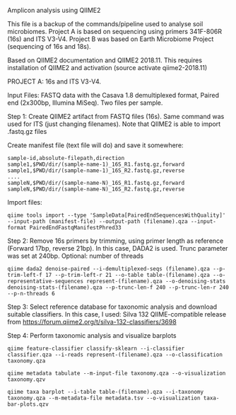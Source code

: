 Amplicon analysis using QIIME2

This file is a backup of the commands/pipeline used to analyse soil microbiomes. Project A is based on sequencing using primers 341F-806R (16s) and ITS V3-V4. Project B was based on Earth Microbiome Project (sequencing of 16s and 18s).

Based on QIIME2 documentation and QIIME2 2018.11. This requires installation of QIIME2 and activation (source activate qiime2-2018.11)

PROJECT A: 16s and ITS V3-V4.

Input Files: FASTQ data with the Casava 1.8 demultiplexed format, Paired end (2x300bp, Illumina MiSeq). Two files per sample.

Step 1: Create QIIME2 artifact from FASTQ files (16s). Same command was used for ITS (just changing filenames). Note that QIIME2 is able to import .fastq.gz files

Create manifest file (text file will do) and save it somewhere:

	sample-id,absolute-filepath,direction
	sample1,$PWD/dir/(sample-name-1)_16S_R1.fastq.gz,forward
	sample1,$PWD/dir/(sample-name-1)_16S_R2.fastq.gz,reverse
	....
	sampleN,$PWD/dir/(sample-name-N)_16S_R1.fastq.gz,forward
	sampleN,$PWD/dir/(sample-name-N)_16S_R2.fastq.gz,reverse

Import files:

	qiime tools import --type 'SampleData[PairedEndSequencesWithQuality]' --input-path (manifest-file) --output-path (filename).qza --input-format PairedEndFastqManifestPhred33

Step 2: Remove 16s primers by trimming, using primer length as reference (Forward 17bp, reverse 21bp). In this case, DADA2 is used. Trunc parameter was set at 240bp. Optional: number of threads

	qiime dada2 denoise-paired --i-demultiplexed-seqs (filename).qza --p-trim-left-f 17 --p-trim-left-r 21 --o-table table-(filename).qza --o-representative-sequences represent-(filename).qza --o-denoising-stats denoising-stats-(filename).qza --p-trunc-len-f 240 --p-trunc-len-r 240 --p-n-threads 6

Step 3: Select reference database for taxonomic analysis and download suitable classifiers. In this case, I used: Silva 132 QIIME-compatible release from https://forum.qiime2.org/t/silva-132-classifiers/3698

Step 4: Perform taxonomic analysis and visualize barplots

	qiime feature-classifier classify-sklearn --i-classifier classifier.qza --i-reads represent-(filename).qza --o-classification taxonomy.qza
	
	qiime metadata tabulate --m-input-file taxonomy.qza --o-visualization taxonomy.qzv
	
	qiime taxa barplot --i-table table-(filename).qza --i-taxonomy taxonomy.qza --m-metadata-file metadata.tsv --o-visualization taxa-bar-plots.qzv

